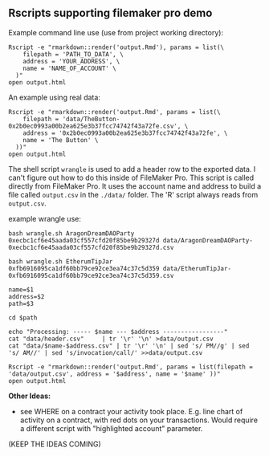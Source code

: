 ## Rscripts supporting filemaker pro demo

Example command line use (use from project working directory):

```
Rscript -e "rmarkdown::render('output.Rmd'), params = list(\
    filepath = 'PATH_TO_DATA', \
    address = 'YOUR_ADDRESS', \
    name = 'NAME_OF_ACCOUNT' \
  )"
open output.html
```

An example using real data:

```
Rscript -e "rmarkdown::render('output.Rmd', params = list(\
    filepath = 'data/TheButton-0x2b0ec0993a00b2ea625e3b37fcc74742f43a72fe.csv', \
    address = '0x2b0ec0993a00b2ea625e3b37fcc74742f43a72fe', \
    name = 'The Button' \
  ))"
open output.html
```

The shell script `wrangle` is used to add a header row to the exported data. I can't figure out how to do this inside of FileMaker Pro.
This script is called directly from FileMaker Pro. It uses the account name and address to build a file called `output.csv` in the `./data/` folder. The 'R' script always reads from `output.csv`.

example wrangle use:

```
bash wrangle.sh AragonDreamDAOParty 0xecbc1cf6e45aada03cf557cfd20f85be9b29327d data/AragonDreamDAOParty-0xecbc1cf6e45aada03cf557cfd20f85be9b29327d.csv

bash wrangle.sh EtherumTipJar 0xfb6916095ca1df60bb79ce92ce3ea74c37c5d359 data/EtherumTipJar-0xfb6916095ca1df60bb79ce92ce3ea74c37c5d359.csv
```

```
name=$1
address=$2
path=$3

cd $path

echo "Processing: ----- $name --- $address -----------------"
cat "data/header.csv"     | tr '\r' '\n' >data/output.csv
cat "data/$name-$address.csv" | tr '\r' '\n' | sed 's/ PM//g' | sed 's/ AM//' | sed 's/invocation/call/' >>data/output.csv

Rscript -e "rmarkdown::render('output.Rmd', params = list(filepath = 'data/output.csv', address = '$address', name = '$name' ))"
open output.html

```

**Other Ideas:**

- see WHERE on a contract your activity took place. E.g. line chart of activity on a contract, with red dots on your transactions. Would require a different script with "highlighted account" parameter.

(KEEP THE IDEAS COMING)
